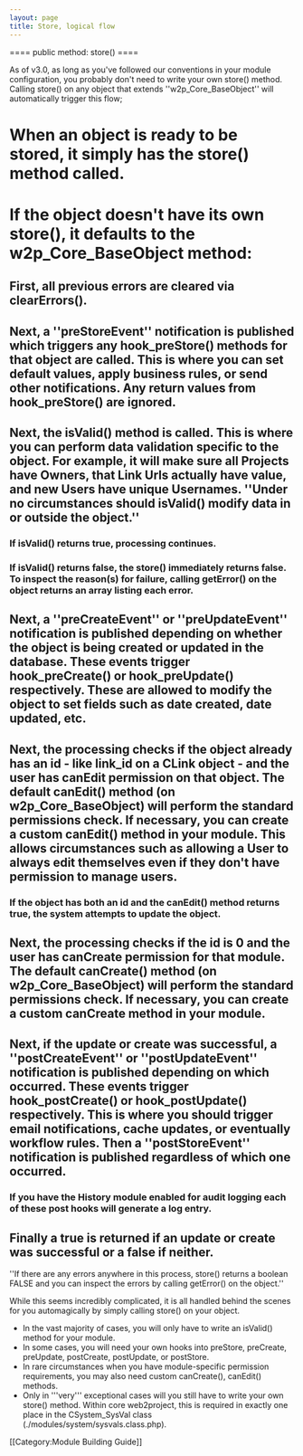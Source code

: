 ```yaml
---
layout: page
title: Store, logical flow
---
```


==== public method: store() ====

As of v3.0, as long as you've followed our conventions in your module configuration, you probably don't need to write your own store() method. Calling store() on any object that extends ''w2p_Core_BaseObject'' will automatically trigger this flow;

#  When an object is ready to be stored, it simply has the store() method called.
#  If the object doesn't have its own store(), it defaults to the w2p_Core_BaseObject method:
##  First, all previous errors are cleared via clearErrors().
##  Next, a ''preStoreEvent'' notification is published which triggers any hook_preStore() methods for that object are called. This is where you can set default values, apply business rules, or send other notifications. Any return values from hook_preStore() are ignored.
##  Next, the isValid() method is called. This is where you can perform data validation specific to the object. For example, it will make sure all Projects have Owners, that Link Urls actually have value, and new Users have unique Usernames. ''Under no circumstances should isValid() modify data in or outside the object.''
###  If isValid() returns true, processing continues.
###  If isValid() returns false, the store() immediately returns false. To inspect the reason(s) for failure, calling getError() on the object returns an array listing each error.
##  Next, a ''preCreateEvent'' or ''preUpdateEvent'' notification is published depending on whether the object is being created or updated in the database. These events trigger hook_preCreate() or hook_preUpdate() respectively. These are allowed to modify the object to set fields such as date created, date updated, etc.
##  Next, the processing checks if the object already has an id - like link_id on a CLink object - and the user has canEdit permission on that object. The default canEdit() method (on w2p_Core_BaseObject) will perform the standard permissions check. If necessary, you can create a custom canEdit() method in your module. This allows circumstances such as allowing a User to always edit themselves even if they don't have permission to manage users.
###  If the object has both an id and the canEdit() method returns true, the system attempts to update the object.
##  Next, the processing checks if the id is 0 and the user has canCreate permission for that module. The default canCreate() method (on w2p_Core_BaseObject) will perform the standard permissions check. If necessary, you can create a custom canCreate method in your module.
##  Next, if the update or create was successful, a ''postCreateEvent'' or ''postUpdateEvent'' notification is published depending on which occurred. These events trigger hook_postCreate() or hook_postUpdate() respectively. This is where you should trigger email notifications, cache updates, or eventually workflow rules. Then a ''postStoreEvent'' notification is published regardless of which one occurred.
###  If you have the History module enabled for audit logging each of these post hooks will generate a log entry.
##  Finally a true is returned if an update or create was successful or a false if neither.

''If there are any errors anywhere in this process, store() returns a boolean FALSE and you can inspect the errors by calling getError() on the object.''

While this seems incredibly complicated, it is all handled behind the scenes for you automagically by simply calling store() on your object.

*  In the vast majority of cases, you will only have to write an isValid() method for your module.
*  In some cases, you will need your own hooks into preStore, preCreate, preUpdate, postCreate, postUpdate, or postStore.
*  In rare circumstances when you have module-specific permission requirements, you may also need custom canCreate(), canEdit() methods.
*  Only in '''very''' exceptional cases will you still have to write your own store() method. Within core web2project, this is required in exactly one place in the CSystem_SysVal class (./modules/system/sysvals.class.php).

[[Category:Module Building Guide]]